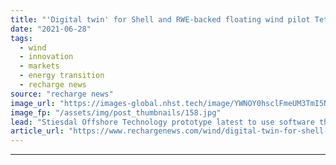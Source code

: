 ```yaml
---
title: "'Digital twin' for Shell and RWE-backed floating wind pilot TetraSpar"
date: "2021-06-28"
tags: 
  - wind
  - innovation
  - markets
  - energy transition
  - recharge news
source: "recharge news"
image_url: "https://images-global.nhst.tech/image/YWNOY0hsclFmeUM3TmI5NUs4U2h5ZnZjNi9meWZKcGErRlo4cWUzbldCUT0=/nhst/binary/4e599daeb7cb33b45279761e29b258b0"
image_fp: "/assets/img/post_thumbnails/158.jpg"
lead: "Stiesdal Offshore Technology prototype latest to use software that aims to drive rapid cost reduction"
article_url: "https://www.rechargenews.com/wind/digital-twin-for-shell-and-rwe-backed-floating-wind-pilot-tetraspar/2-1-1031914"
---
```


---
